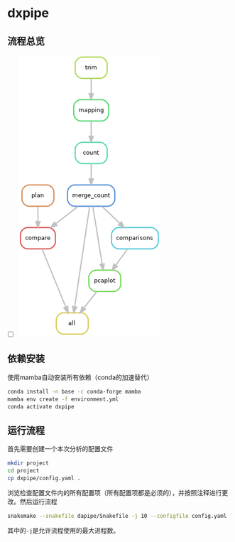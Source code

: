 # dxpipe

## 流程总览

* [ ] ![images/rulegraph.png](images/rulegraph.png)

## 依赖安装

使用mamba自动安装所有依赖（conda的加速替代）

```bash
conda install -n base -c conda-forge mamba
mamba env create -f environment.yml
conda activate dxpipe
```

## 运行流程

首先需要创建一个本次分析的配置文件

```bash
mkdir project
cd project
cp dxpipe/config.yaml .
```

浏览检查配置文件内的所有配置项（所有配置项都是必须的），并按照注释进行更改。然后运行流程

```bash
snakemake --snakefile dapipe/Snakefile -j 10 --configfile config.yaml
```

其中的`-j`是允许流程使用的最大进程数。
